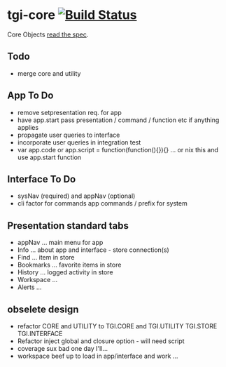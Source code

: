 # tgi-core [![Build Status](https://travis-ci.org/tgi-io/tgi-core.svg?branch=master)](https://travis-ci.org/tgi-io/tgi-core)

Core Objects [read the spec](spec/README.md).

Todo
----
- merge core and utility

App To Do
---
- remove setpresentation req. for app
- have app.start pass presentation / command / function etc if anything applies
- propagate user queries to interface
- incorporate user queries in integration test
- var app.code or app.script = function(function(){}){} ... or nix this and use app.start function

Interface To Do
---
- sysNav (required) and appNav (optional)
- cli factor for commands app commands / prefix for system

Presentation standard tabs
---
- appNav ... main menu for app
- Info ... about app and interface - store connection(s)
- Find ... item in store
- Bookmarks ... favorite items in store
- History ... logged activity in store
- Workspace ...
- Alerts ...

obselete design
---
- refactor CORE and UTILITY to TGI.CORE and TGI.UTILITY TGI.STORE TGI.INTERFACE
- Refactor inject global and closure option - will need script <no global>
- coverage sux bad one day I'll...
- workspace beef up to load in app/interface and work ...

